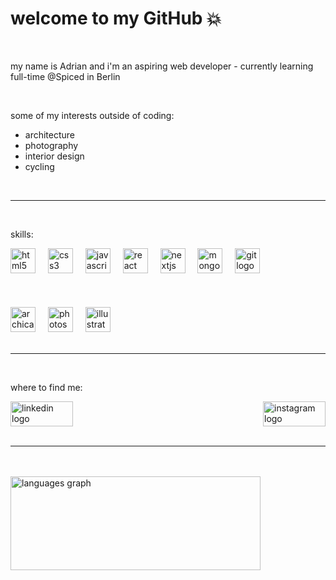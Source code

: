 <h1>welcome to my GitHub 💥</h1>
<br>
<p>my name is Adrian and i'm an aspiring web developer - currently learning full-time @Spiced in Berlin</p>
<br>
  <p>some of my interests outside of coding:</p>
  
  <ul>
    <li>architecture</li>
    <li>photography</li>
    <li>interior design</li>
    <li>cycling</li>
  </ul>
  <br>
<hr>
<br>
<p>skills:</p>
<div align="left">
  <img src="https://cdn.jsdelivr.net/gh/devicons/devicon/icons/html5/html5-original.svg" height="40" alt="html5 logo"  />
  <img width="12" />
  <img src="https://cdn.jsdelivr.net/gh/devicons/devicon/icons/css3/css3-original.svg" height="40" alt="css3 logo"  />
  <img width="12" />
  <img src="https://cdn.jsdelivr.net/gh/devicons/devicon/icons/javascript/javascript-original.svg" height="40" alt="javascript logo"  />
  <img width="12" />
  <img src="https://cdn.jsdelivr.net/gh/devicons/devicon/icons/react/react-original.svg" height="40" alt="react logo"  />
  <img width="12" />
  <img src="https://cdn.jsdelivr.net/gh/devicons/devicon/icons/nextjs/nextjs-original.svg" height="40" alt="nextjs logo"  />
  <img width="12" />
  <img src="https://cdn.jsdelivr.net/gh/devicons/devicon/icons/mongodb/mongodb-original.svg" height="40" alt="mongodb logo"  />
  <img width="12" />
  <img src="https://cdn.jsdelivr.net/gh/devicons/devicon/icons/git/git-original.svg" height="40" alt="git logo"  />
</div>
  <br />
  <br />
  <br />
  <div align="left">
  <img src="https://findvectorlogo.com/wp-content/uploads/2022/04/archicad-vector-logo-2022.png" height="40" alt="archicad"  />
  <img width="12" />
  <img src="https://upload.wikimedia.org/wikipedia/commons/a/af/Adobe_Photoshop_CC_icon.svg" height="40" alt="photoshop logo"  />
  <img width="12" />
  <img src="https://cdn.jsdelivr.net/gh/devicons/devicon/icons/illustrator/illustrator-plain.svg" height="40" alt="illustrator logo"  />
 <img width="12" />
  </div>
<br>
<hr>
<br>
<p>where to find me:</p>
<div style="display: flex; justify-content: space-between; align="center;">
  <a href="https://www.linkedin.com/in/adrian-ricken/" target="_blank">
    <img src="https://raw.githubusercontent.com/maurodesouza/profile-readme-generator/master/src/assets/icons/social/linkedin/default.svg" width="100" height="40" alt="linkedin logo"  />
  </a>
  <a href="https://www.instagram.com/adrianoparmigiano/" target="_blank">
    <img src="https://raw.githubusercontent.com/maurodesouza/profile-readme-generator/master/src/assets/icons/social/instagram/default.svg" width="100" height="40" alt="instagram logo"  />
  </a>
</div>
<br>
<hr>
<br>
<br>
<div align="left";>
  <img src="https://github-readme-stats.vercel.app/api/top-langs?username=adrianricken&locale=en&hide_title=false&layout=compact&card_width=320&langs_count=5&theme=default&hide_border=false&order=2" height="150" width="400" alt="languages graph"  />
</div>

###

###

###


###
